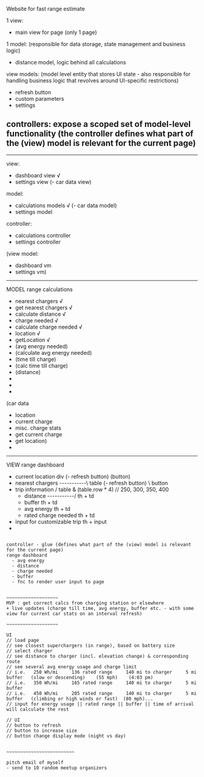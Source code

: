 Website for fast range estimate

1 view:
  - main view for page (only 1 page)

1 model:   (responsible for data storage, state management and business logic)
  - distance model, logic behind all calculations

view models:  (model level entity that stores UI state - also responsible for handling business logic that revolves around UI-specific restrictions)
  - refresh button
  - custom parameters
  - settings

controllers:    expose a scoped set of model-level functionality (the controller defines what part of the (view) model is relevant for the current page)
  - 



_______________________________________________________________________________

view:
  - dashboard view                  √
  - settings view
  (- car data view)

model:
  - calculations models             √
  (- car data model)
  - settings model

controller:
  - calculations controller
  - settings controller

(view model:
  - dashboard vm
  - settings vm)

_____________________________________________________

MODEL
range calculations
  - nearest chargers                √
  - get nearest chargers            √
  - calculate distance              √
  - charge needed                   √
  - calculate charge needed         √
  - location                        √
  - getLocation                     √
  - (avg energy needed)
  - (calculate avg energy needed)
  - (time till charge)
  - (calc time till charge)
  - (distance)
  -
  -
  -

(car data
  - location
  - current charge
  - misc. charge stats
  - get current charge
  - get location)
  - 

------------------------------------------------------

VIEW
range dashboard
  - current location                                          div
    (- refresh button)                                          (button)
  - nearest chargers              -----------\                table
    (- refresh button)                        \                 button
  - trip information                          /               table & (table.row * 4) // 250, 300, 350, 400
    - distance                    -----------/                  th + td
    - buffer                                                    th + td
    - avg energy                                                th + td
    - rated charge needed                                       th + td
  - input for customizable trip                                 th + input
  - 


```````````````````````````````````````````````````````````

controller - glue (defines what part of the (view) model is relevant for the current page)
range dashboard
  - avg energy
  - distance
  - charge needed
  - buffer
  - fnc to render user input to page


~~~~~~~~~~~~~~~~~~~
MVP : get correct calcs from charging station or elsewhere
+ live updates (charge till time, avg energy, buffer etc. - with some view for current car stats on an interval refresh)

~~~~~~~~~~~~~~~~~~~

UI
// load page
// see closest superchargers (in range), based on battery size
// select charger
// see distance to charger (incl. elevation change) & corresponding route
// see several avg energy usage and charge limit
// i.e.   250 Wh/mi     136 rated range     140 mi to charger     5 mi buffer   (slow or descending)    (55 mph)    (4:03 pm)
// i.e.   350 Wh/mi     165 rated range     140 mi to charger     5 mi buffer
// i.e.   450 Wh/mi     205 rated range     140 mi to charger     5 mi buffer   (climbing or high winds or fast)  (80 mph)...
// input for energy usage || rated range || buffer || time of arrival will calculate the rest

// UI
// button to refresh
// button to increase size
// button change display mode (night vs day)


~~~~~~~~~~~~~~~~~~~~~~~~~

pitch email of myself
- send to 10 random meetup organizers